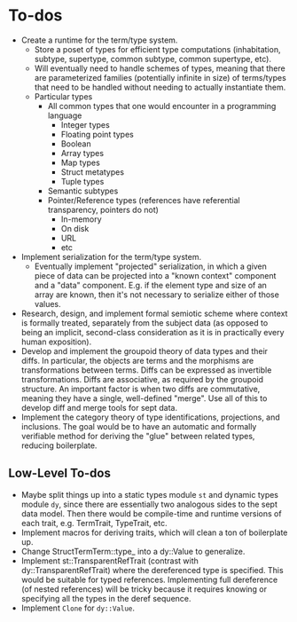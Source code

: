 # To-dos

-   Create a runtime for the term/type system.
    -   Store a poset of types for efficient type computations (inhabitation, subtype, supertype, common subtype,
        common supertype, etc).
    -   Will eventually need to handle schemes of types, meaning that there are parameterized families
        (potentially infinite in size) of terms/types that need to be handled without needing to actually
        instantiate them.
    -   Particular types
        -   All common types that one would encounter in a programming language
            -   Integer types
            -   Floating point types
            -   Boolean
            -   Array types
            -   Map types
            -   Struct metatypes
            -   Tuple types
        -   Semantic subtypes
        -   Pointer/Reference types (references have referential transparency, pointers do not)
            -   In-memory
            -   On disk
            -   URL
            -   etc
-   Implement serialization for the term/type system.
    -   Eventually implement "projected" serialization, in which a given piece of data can be projected
        into a "known context" component and a "data" component.  E.g. if the element type and size of
        an array are known, then it's not necessary to serialize either of those values.
-   Research, design, and implement formal semiotic scheme where context is formally treated, separately
    from the subject data (as opposed to being an implicit, second-class consideration as it is in
    practically every human exposition).
-   Develop and implement the groupoid theory of data types and their diffs.  In particular, the objects are
    terms and the morphisms are transformations between terms.  Diffs can be expressed as invertible
    transformations.  Diffs are associative, as required by the groupoid structure.  An important factor
    is when two diffs are commutative, meaning they have a single, well-defined "merge".  Use all of this
    to develop diff and merge tools for sept data.
-   Implement the category theory of type identifications, projections, and inclusions.  The goal would be
    to have an automatic and formally verifiable method for deriving the "glue" between related types,
    reducing boilerplate.

## Low-Level To-dos

-   Maybe split things up into a static types module `st` and dynamic types module `dy`, since there are essentially
    two analogous sides to the sept data model.  Then there would be compile-time and runtime versions of each
    trait, e.g. TermTrait, TypeTrait, etc.
-   Implement macros for deriving traits, which will clean a ton of boilerplate up.
-   Change StructTermTerm::type_ into a dy::Value to generalize.
-   Implement st::TransparentRefTrait (contrast with dy::TransparentRefTrait) where the dereferenced type
    is specified.  This would be suitable for typed references.  Implementing full dereference (of nested
    references) will be tricky because it requires knowing or specifying all the types in the deref sequence.
-   Implement `Clone` for `dy::Value`.
